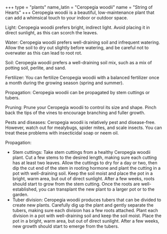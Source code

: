 +++
type            = "plants"
name_latin      = "Ceropegia woodii"
name            = "String of Hearts"
+++
Ceropegia woodii is a beautiful, low-maintenance plant that can add a whimsical touch to your indoor or outdoor space.

Light: Ceropegia woodii prefers bright, indirect light. Avoid placing it in direct sunlight, as this can scorch the leaves.

Water: Ceropegia woodii prefers well-draining soil and infrequent watering. Allow the soil to dry out slightly before watering, and be careful not to overwater as this can lead to root rot.

Soil: Ceropegia woodii prefers a well-draining soil mix, such as a mix of potting soil, perlite, and sand.

Fertilizer: You can fertilize Ceropegia woodii with a balanced fertilizer once a month during the growing season (spring and summer).

Propagation: Ceropegia woodii can be propagated by stem cuttings or tubers.

Pruning: Prune your Ceropegia woodii to control its size and shape. Pinch back the tips of the vines to encourage branching and fuller growth.

Pests and diseases: Ceropegia woodii is relatively pest and disease-free. However, watch out for mealybugs, spider mites, and scale insects. You can treat these problems with insecticidal soap or neem oil.

Propagation:
* Stem cuttings: Take stem cuttings from a healthy Ceropegia woodii plant. Cut a few stems to the desired length, making sure each cutting has at least two leaves. Allow the cuttings to dry for a day or two, then dip the cut end of the stem in rooting hormone and plant the cutting in a pot with well-draining soil. Keep the soil moist and place the pot in a bright, warm area, but out of direct sunlight. After a few weeks, roots should start to grow from the stem cutting. Once the roots are well-established, you can transplant the new plant to a larger pot or to the garden.
* Tuber division: Ceropegia woodii produces tubers that can be divided to create new plants. Carefully dig up the plant and gently separate the tubers, making sure each division has a few roots attached. Plant each division in a pot with well-draining soil and keep the soil moist. Place the pot in a bright, warm area, but out of direct sunlight. After a few weeks, new growth should start to emerge from the tubers.